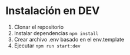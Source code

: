 # Instalación en DEV

1. Clonar el repositorio
2. Instalar dependencias ```npm install```
3. Crear archivo .env basado en el env.template
4. Ejecutar ```npm run start:dev```